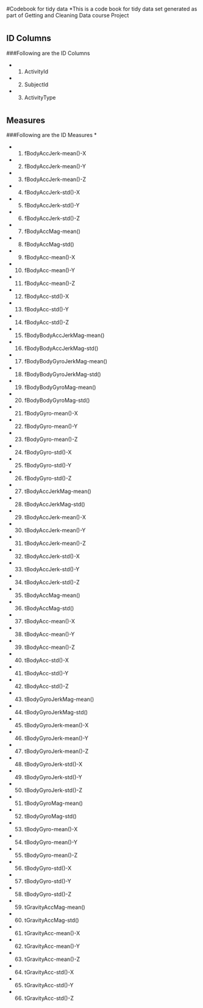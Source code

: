 #Codebook for tidy data
*This is a code book for tidy data set generated as part of Getting and Cleaning Data course Project
#
## ID Columns
###Following are the ID Columns
*    1) ActivityId
*    2) SubjectId
*    3) ActivityType
#
## Measures
###Following are the ID Measures
*
*    1) fBodyAccJerk-mean()-X
*    2) fBodyAccJerk-mean()-Y
*    3) fBodyAccJerk-mean()-Z
*    4) fBodyAccJerk-std()-X
*    5) fBodyAccJerk-std()-Y
*    6) fBodyAccJerk-std()-Z
*    7) fBodyAccMag-mean()
*    8) fBodyAccMag-std()
*    9) fBodyAcc-mean()-X
*    10) fBodyAcc-mean()-Y
*    11) fBodyAcc-mean()-Z
*    12) fBodyAcc-std()-X
*    13) fBodyAcc-std()-Y
*    14) fBodyAcc-std()-Z
*    15) fBodyBodyAccJerkMag-mean()
*    16) fBodyBodyAccJerkMag-std()
*    17) fBodyBodyGyroJerkMag-mean()
*    18) fBodyBodyGyroJerkMag-std()
*    19) fBodyBodyGyroMag-mean()
*    20) fBodyBodyGyroMag-std()
*    21) fBodyGyro-mean()-X
*    22) fBodyGyro-mean()-Y
*    23) fBodyGyro-mean()-Z
*    24) fBodyGyro-std()-X
*    25) fBodyGyro-std()-Y
*    26) fBodyGyro-std()-Z
*    27) tBodyAccJerkMag-mean()
*    28) tBodyAccJerkMag-std()
*    29) tBodyAccJerk-mean()-X
*    30) tBodyAccJerk-mean()-Y
*    31) tBodyAccJerk-mean()-Z
*    32) tBodyAccJerk-std()-X
*    33) tBodyAccJerk-std()-Y
*    34) tBodyAccJerk-std()-Z
*    35) tBodyAccMag-mean()
*    36) tBodyAccMag-std()
*    37) tBodyAcc-mean()-X
*    38) tBodyAcc-mean()-Y
*    39) tBodyAcc-mean()-Z
*    40) tBodyAcc-std()-X
*    41) tBodyAcc-std()-Y
*    42) tBodyAcc-std()-Z
*    43) tBodyGyroJerkMag-mean()
*    44) tBodyGyroJerkMag-std()
*    45) tBodyGyroJerk-mean()-X
*    46) tBodyGyroJerk-mean()-Y
*    47) tBodyGyroJerk-mean()-Z
*    48) tBodyGyroJerk-std()-X
*    49) tBodyGyroJerk-std()-Y
*    50) tBodyGyroJerk-std()-Z
*    51) tBodyGyroMag-mean()
*    52) tBodyGyroMag-std()
*    53) tBodyGyro-mean()-X
*    54) tBodyGyro-mean()-Y
*    55) tBodyGyro-mean()-Z
*    56) tBodyGyro-std()-X
*    57) tBodyGyro-std()-Y
*    58) tBodyGyro-std()-Z
*    59) tGravityAccMag-mean()
*    60) tGravityAccMag-std()
*    61) tGravityAcc-mean()-X
*    62) tGravityAcc-mean()-Y
*    63) tGravityAcc-mean()-Z
*    64) tGravityAcc-std()-X
*    65) tGravityAcc-std()-Y
*    66) tGravityAcc-std()-Z



